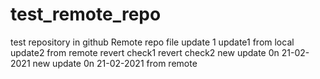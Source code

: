 # test_remote_repo
test repository in github
Remote repo file update 1
update1 from local
update2 from remote
revert check1
revert check2
new update 0n 21-02-2021
new update 0n 21-02-2021 from remote
